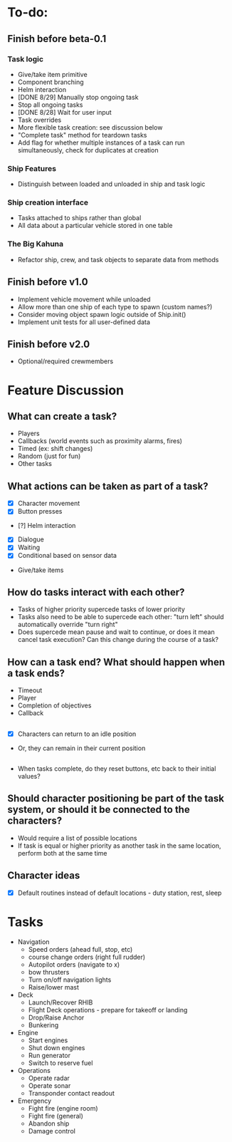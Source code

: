 # To-do:

## Finish before beta-0.1

### Task logic
- Give/take item primitive
- Component branching
- Helm interaction
- [DONE 8/29] Manually stop ongoing task
- Stop all ongoing tasks
- [DONE 8/28] Wait for user input
- Task overrides
- More flexible task creation: see discussion below
- "Complete task" method for teardown tasks
- Add flag for whether multiple instances of a task can run simultaneously, check for duplicates at creation

### Ship Features

- Distinguish between loaded and unloaded in ship and task logic

### Ship creation interface

- Tasks attached to ships rather than global
- All data about a particular vehicle stored in one table

### The Big Kahuna

- Refactor ship, crew, and task objects to separate data from methods

## Finish before v1.0

- Implement vehicle movement while unloaded
- Allow more than one ship of each type to spawn (custom names?)
- Consider moving object spawn logic outside of Ship.init()
- Implement unit tests for all user-defined data

## Finish before v2.0

- Optional/required crewmembers 

# Feature Discussion

## What can create a task?

- Players  
- Callbacks (world events such as proximity alarms, fires)  
- Timed (ex: shift changes)  
- Random (just for fun)  
- Other tasks

## What actions can be taken as part of a task?

- [x] Character movement 
- [x] Button presses  
- [?] Helm interaction  
- [x] Dialogue  
- [x] Waiting  
- [x] Conditional based on sensor data  
- Give/take items

## How do tasks interact with each other? 

- Tasks of higher priority supercede tasks of lower priority  
- Tasks also need to be able to supercede each other: "turn left" should automatically override "turn right"  
- Does supercede mean pause and wait to continue, or does it mean cancel task execution? Can this change during the course of a task?

## How can a task end? What should happen when a task ends?

- Timeout
- Player
- Completion of objectives
- Callback
 
##

- [x] Characters can return to an idle position  
- Or, they can remain in their current position  

## 
 
- When tasks complete, do they reset buttons, etc back to their initial values? 

## Should character positioning be part of the task system, or should it be connected to the characters?

- Would require a list of possible locations  
- If task is equal or higher priority as another task in the same location, perform both at the same time 

## Character ideas

- [x] Default routines instead of default locations - duty station, rest, sleep

# Tasks
- Navigation
    - Speed orders (ahead full, stop, etc)
    - course change orders (right full rudder)
    - Autopilot orders (navigate to x)
    - bow thrusters
    - Turn on/off navigation lights
    - Raise/lower mast
- Deck
    - Launch/Recover RHIB
    - Flight Deck operations - prepare for takeoff or landing 
    - Drop/Raise Anchor
    - Bunkering
- Engine 
    - Start engines
    - Shut down engines
    - Run generator
    - Switch to reserve fuel
- Operations
    - Operate radar 
    - Operate sonar 
    - Transponder contact readout
- Emergency
    - Fight fire (engine room)
    - Fight fire (general)
    - Abandon ship 
    - Damage control